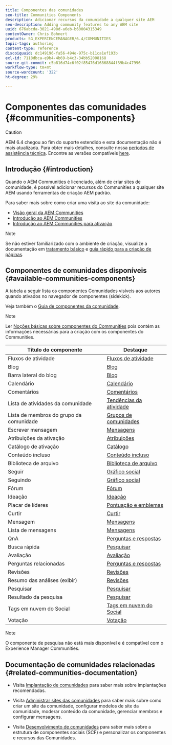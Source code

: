 ```yaml
---
title: Componentes das comunidades
seo-title: Communities Components
description: Adicionar recursos da comunidade a qualquer site AEM
seo-description: Adding community features to any AEM site
uuid: 676abcda-3021-498d-a6eb-b60004315349
contentOwner: Chris Bohnert
products: SG_EXPERIENCEMANAGER/6.4/COMMUNITIES
topic-tags: authoring
content-type: reference
discoiquuid: dc149196-fa56-494e-975c-b11ca1ef193b
exl-id: 7118dbca-e9b4-4b69-b4c3-34bb52008168
source-git-commit: c5b816d74c6f02f85476d16868844f39b4c47996
workflow-type: tm+mt
source-wordcount: '322'
ht-degree: 29%

---
```


# Componentes das comunidades {#communities-components}

>[!CAUTION]
>
>AEM 6.4 chegou ao fim do suporte estendido e esta documentação não é mais atualizada. Para obter mais detalhes, consulte nossa [períodos de assistência técnica](https://helpx.adobe.com/br/support/programs/eol-matrix.html). Encontre as versões compatíveis [here](https://experienceleague.adobe.com/docs/).

## Introdução {#introduction}

Quando o AEM Communities é licenciado, além de criar sites de comunidade, é possível adicionar recursos do Communities a qualquer site AEM usando ferramentas de criação AEM padrão.

Para saber mais sobre como criar uma visita ao site da comunidade:

* [Visão geral da AEM Communities](overview.md)
* [Introdução ao AEM Communities](getting-started.md)
* [Introdução ao AEM Communities para ativação](getting-started-enablement.md)

>[!NOTE]
>
>Se não estiver familiarizado com o ambiente de criação, visualize a documentação em [tratamento básico](../../help/sites-authoring/basic-handling.md) e [guia rápido para a criação de páginas](../../help/sites-authoring/qg-page-authoring.md).

## Componentes de comunidades disponíveis {#available-communities-components}

A tabela a seguir lista os componentes Comunidades visíveis aos autores quando ativados no navegador de componentes (sidekick).

Veja também o [Guia de componentes da comunidade](components-guide.md).

>[!NOTE]
>
>Ler [Noções básicas sobre componentes do Communities](basics.md) pois contém as informações necessárias para a criação com os componentes do Communities.

| **Título do componente** | **Destaque** |
|---|---|
| Fluxos de atividade | [Fluxos de atividade](activities.md) |
| Blog | [Blog](blog-feature.md) |
| Barra lateral do blog | [Blog](blog-feature.md) |
| Calendário | [Calendário](calendar.md) |
| Comentários | [Comentários](comments.md) |
| Lista de atividades da comunidade | [Tendências da atividade](trends.md) |
| Lista de membros do grupo da comunidade | [Grupos de comunidades](creating-groups.md) |
| Escrever mensagem | [Mensagens](configure-messaging.md) |
| Atribuições da ativação | [Atribuições](assignments.md) |
| Catálogo de ativação | [Catálogo](catalog.md) |
| Conteúdo incluso | [Conteúdo incluso](featured.md) |
| Biblioteca de arquivo | [Biblioteca de arquivo](file-library.md) |
| Seguir | [Gráfico social](socialgraph.md) |
| Seguindo | [Gráfico social](socialgraph.md) |
| Fórum | [Fórum](forum.md) |
| Ideação | [Ideação](ideation-feature.md) |
| Placar de líderes | [Pontuação e emblemas](enabling-leaderboard.md) |
| Curtir | [Curtir](liking.md) |
| Mensagem | [Mensagens](configure-messaging.md) |
| Lista de mensagens | [Mensagens](configure-messaging.md) |
| QnA | [Perguntas e respostas](working-with-qna.md) |
| Busca rápida | [Pesquisar](search.md) |
| Avaliação | [Avaliação](rating.md) |
| Perguntas relacionadas | [Perguntas e respostas](working-with-qna.md) |
| Revisões | [Revisões](reviews.md) |
| Resumo das análises (exibir) | [Revisões](reviews.md) |
| Pesquisar | [Pesquisar](search.md) |
| Resultado da pesquisa | [Pesquisar](search.md) |
| Tags em nuvem do Social | [Tags em nuvem do Social](tagcloud.md) |
| Votação | [Votação](voting.md) |

>[!NOTE]
>
>O componente de pesquisa não está mais disponível e é compatível com o Experience Manager Communities.

## Documentação de comunidades relacionadas {#related-communities-documentation}

* Visita [Implantação de comunidades](deploy-communities.md) para saber mais sobre implantações recomendadas.

* Visita [Administrar sites das comunidades](administer-landing.md) para saber mais sobre como criar um site da comunidade, configurar modelos de site da comunidade, moderar conteúdo da comunidade, gerenciar membros e configurar mensagens.

* Visita [Desenvolvimento de comunidades](communities.md) para saber mais sobre a estrutura de componentes sociais (SCF) e personalizar os componentes e recursos das Comunidades.

